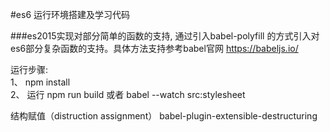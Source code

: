 #es6 运行环境搭建及学习代码

###es2015实现对部分简单的函数的支持, 通过引入babel-polyfill 的方式引入对es6部分复杂函数的支持。具体方法支持参考babel官网 https://babeljs.io/


运行步骤:<br >
1、 npm install <br/>
2、 运行 npm run build 或者 babel --watch src:stylesheet <br/>

结构赋值（distruction assignment）
babel-plugin-extensible-destructuring
